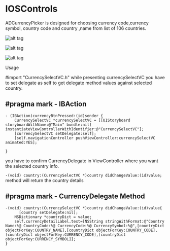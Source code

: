 # IOSControls

ADCurrencyPicker is designed for choosing currency code,currency symbol, country code and country ,name from list of 106 countries.

![alt tag](https://raw.githubusercontent.com/Adnan1990/IOSControls/master/screen1.png)


![alt tag](https://raw.githubusercontent.com/Adnan1990/IOSControls/master/screen2.png)


![alt tag](https://raw.githubusercontent.com/Adnan1990/IOSControls/master/screen0.png)


Usage

#import "CurrencySelectVC.h"
while presenting currencySelectVC you have to set delegate as self to get delegate method values against selected country.


## #pragma mark - IBAction
```
- (IBAction)currencyBtnPressed:(id)sender {
    CurrencySelectVC *currencySelectVC = [[UIStoryboard storyboardWithName:@"Main" bundle:nil] instantiateViewControllerWithIdentifier:@"CurrencySelectVC"];
    [currencySelectVC setDelegate:self];
    [self.navigationController pushViewController:currencySelectVC animated:YES];
    
}
```
you have to confirm CurrencyDelegate in ViewController where you want the selected country info.

`-(void) country:(CurrencySelectVC *)country didChangeValue:(id)value;` method will return the country details



## #pragma mark - CurrencyDelegate Method
```
-(void) country:(CurrencySelectVC *)country didChangeValue:(id)value{
      [country setDelegate:nil];
    NSDictionary *countryDict = value;
    self.currencyDetailLabel.text=[NSString stringWithFormat:@"Country Name:%@ CountryCode:%@ CurrencyCode:%@ CurrencySymbol:%@",[countryDict objectForKey:COUNTRY_NAME],[countryDict objectForKey:COUNTRY_CODE],[countryDict objectForKey:CURRENCY_CODE],[countryDict objectForKey:CURRENCY_SYMBOL]];
}
```

